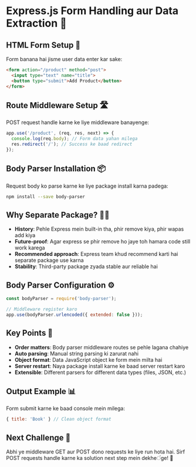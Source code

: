 # Express.js Form Handling aur Data Extraction 📝

## HTML Form Setup 🎨
Form banana hai jisme user data enter kar sake:

```html
<form action="/product" method="post">
  <input type="text" name="title">
  <button type="submit">Add Product</button>
</form>
```

## Route Middleware Setup 🛣️
POST request handle karne ke liye middleware banayenge:

```javascript
app.use('/product', (req, res, next) => {
  console.log(req.body); // Form data yahan milega
  res.redirect('/'); // Success ke baad redirect
});
```

## Body Parser Installation 📦
Request body ko parse karne ke liye package install karna padega:

```bash
npm install --save body-parser
```

## Why Separate Package? 🤷‍♂️
- **History**: Pehle Express mein built-in tha, phir remove kiya, phir wapas add kiya
- **Future-proof**: Agar express se phir remove ho jaye toh hamara code still work karega
- **Recommended approach**: Express team khud recommend karti hai separate package use karna
- **Stability**: Third-party package zyada stable aur reliable hai

## Body Parser Configuration ⚙️

```javascript
const bodyParser = require('body-parser');

// Middleware register karo
app.use(bodyParser.urlencoded({ extended: false }));
```

## Key Points 🔑
- **Order matters**: Body parser middleware routes se pehle lagana chahiye
- **Auto parsing**: Manual string parsing ki zarurat nahi
- **Object format**: Data JavaScript object ke form mein milta hai
- **Server restart**: Naya package install karne ke baad server restart karo
- **Extensible**: Different parsers for different data types (files, JSON, etc.)

## Output Example 📊
Form submit karne ke baad console mein milega:

```javascript
{ title: 'Book' } // Clean object format
```

## Next Challenge 🤔
Abhi ye middleware GET aur POST dono requests ke liye run hota hai. Sirf POST requests handle karne ka solution next step mein dekheंge! 🚀